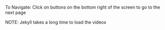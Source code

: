 To Navigate:
    Click on buttons on the bottom right of the screen to go to the next page

NOTE:
    Jekyll takes a long time to load the videos